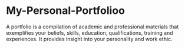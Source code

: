 # My-Personal-Portfolioo
A portfolio is a compilation of academic and professional materials that exemplifies your beliefs, skills, education, qualifications, training and experiences. It provides insight into your personality and work ethic.
